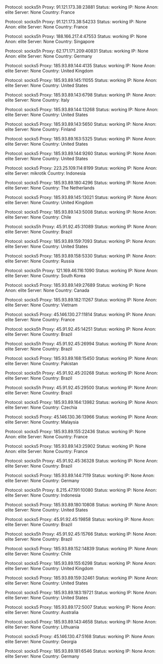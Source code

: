 Protocol: socks5h
Proxy: 91.121.173.38:23881
Status: working
IP: None
Anon: elite
Server: None
Country: France

Protocol: socks5h
Proxy: 91.121.173.38:54233
Status: working
IP: None
Anon: elite
Server: None
Country: France

Protocol: socks5h
Proxy: 188.166.217.4:47553
Status: working
IP: None
Anon: elite
Server: None
Country: Singapore

Protocol: socks5h
Proxy: 62.171.171.209:40831
Status: working
IP: None
Anon: elite
Server: None
Country: Germany

Protocol: socks5
Proxy: 185.93.89.144:4135
Status: working
IP: None
Anon: elite
Server: None
Country: United Kingdom

Protocol: socks5
Proxy: 185.93.89.145:11055
Status: working
IP: None
Anon: elite
Server: None
Country: United States

Protocol: socks5
Proxy: 185.93.89.143:6798
Status: working
IP: None
Anon: elite
Server: None
Country: Italy

Protocol: socks5
Proxy: 185.93.89.144:13268
Status: working
IP: None
Anon: elite
Server: None
Country: United States

Protocol: socks5
Proxy: 185.93.89.143:5650
Status: working
IP: None
Anon: elite
Server: None
Country: Finland

Protocol: socks5
Proxy: 185.93.89.163:5325
Status: working
IP: None
Anon: elite
Server: None
Country: United States

Protocol: socks5
Proxy: 185.93.89.144:9260
Status: working
IP: None
Anon: elite
Server: None
Country: United States

Protocol: socks5
Proxy: 223.25.109.114:8199
Status: working
IP: None
Anon: elite
Server: mikrotik
Country: Indonesia

Protocol: socks5
Proxy: 185.93.89.180:4296
Status: working
IP: None
Anon: elite
Server: None
Country: The Netherlands

Protocol: socks5
Proxy: 185.93.89.145:13021
Status: working
IP: None
Anon: elite
Server: None
Country: United Kingdom

Protocol: socks5
Proxy: 185.93.89.143:5008
Status: working
IP: None
Anon: elite
Server: None
Country: Chile

Protocol: socks5h
Proxy: 45.91.92.45:31089
Status: working
IP: None
Anon: elite
Server: None
Country: Brazil

Protocol: socks5
Proxy: 185.93.89.159:7093
Status: working
IP: None
Anon: elite
Server: None
Country: United States

Protocol: socks5
Proxy: 185.93.89.158:5330
Status: working
IP: None
Anon: elite
Server: None
Country: Russia

Protocol: socks5h
Proxy: 121.169.46.116:1090
Status: working
IP: None
Anon: elite
Server: None
Country: South Korea

Protocol: socks5
Proxy: 185.93.89.149:27689
Status: working
IP: None
Anon: elite
Server: None
Country: Canada

Protocol: socks5
Proxy: 185.93.89.182:11267
Status: working
IP: None
Anon: elite
Server: None
Country: Vietnam

Protocol: socks5
Proxy: 45.146.130.27:11814
Status: working
IP: None
Anon: elite
Server: None
Country: France

Protocol: socks5h
Proxy: 45.91.92.45:14251
Status: working
IP: None
Anon: elite
Server: None
Country: Brazil

Protocol: socks5h
Proxy: 45.91.92.45:26994
Status: working
IP: None
Anon: elite
Server: None
Country: Brazil

Protocol: socks5
Proxy: 185.93.89.168:15450
Status: working
IP: None
Anon: elite
Server: None
Country: Pakistan

Protocol: socks5h
Proxy: 45.91.92.45:20268
Status: working
IP: None
Anon: elite
Server: None
Country: Brazil

Protocol: socks5h
Proxy: 45.91.92.45:29500
Status: working
IP: None
Anon: elite
Server: None
Country: Brazil

Protocol: socks5
Proxy: 185.93.89.164:13982
Status: working
IP: None
Anon: elite
Server: None
Country: Czechia

Protocol: socks5
Proxy: 45.146.130.36:13966
Status: working
IP: None
Anon: elite
Server: None
Country: Malaysia

Protocol: socks5
Proxy: 185.93.89.155:22436
Status: working
IP: None
Anon: elite
Server: None
Country: France

Protocol: socks5
Proxy: 185.93.89.143:25902
Status: working
IP: None
Anon: elite
Server: None
Country: France

Protocol: socks5h
Proxy: 45.91.92.45:36328
Status: working
IP: None
Anon: elite
Server: None
Country: Brazil

Protocol: socks5
Proxy: 185.93.89.144:7119
Status: working
IP: None
Anon: elite
Server: None
Country: Germany

Protocol: socks5h
Proxy: 8.215.47.191:10080
Status: working
IP: None
Anon: elite
Server: None
Country: Indonesia

Protocol: socks5
Proxy: 185.93.89.180:10808
Status: working
IP: None
Anon: elite
Server: None
Country: United States

Protocol: socks5
Proxy: 45.91.92.45:19858
Status: working
IP: None
Anon: elite
Server: None
Country: Brazil

Protocol: socks5h
Proxy: 45.91.92.45:15766
Status: working
IP: None
Anon: elite
Server: None
Country: Brazil

Protocol: socks5
Proxy: 185.93.89.152:14839
Status: working
IP: None
Anon: elite
Server: None
Country: Chile

Protocol: socks5
Proxy: 185.93.89.155:6298
Status: working
IP: None
Anon: elite
Server: None
Country: United Kingdom

Protocol: socks5
Proxy: 185.93.89.159:32461
Status: working
IP: None
Anon: elite
Server: None
Country: United States

Protocol: socks5
Proxy: 185.93.89.183:19721
Status: working
IP: None
Anon: elite
Server: None
Country: United States

Protocol: socks5
Proxy: 185.93.89.172:5007
Status: working
IP: None
Anon: elite
Server: None
Country: Australia

Protocol: socks5
Proxy: 185.93.89.143:4658
Status: working
IP: None
Anon: elite
Server: None
Country: Lithuania

Protocol: socks5
Proxy: 45.146.130.47:5168
Status: working
IP: None
Anon: elite
Server: None
Country: Georgia

Protocol: socks5
Proxy: 185.93.89.181:6546
Status: working
IP: None
Anon: elite
Server: None
Country: Germany

